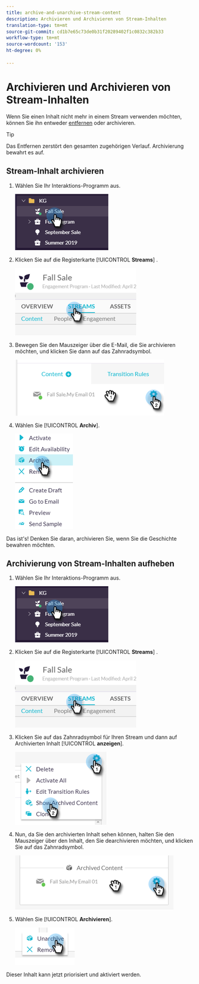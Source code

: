 ```yaml
---
title: archive-and-unarchive-stream-content
description: Archivieren und Archivieren von Stream-Inhalten
translation-type: tm+mt
source-git-commit: cd1b7e65c73de0b31f20289402f1c0832c382b33
workflow-type: tm+mt
source-wordcount: '153'
ht-degree: 0%

---
```



# Archivieren und Archivieren von Stream-Inhalten

Wenn Sie einen Inhalt nicht mehr in einem Stream verwenden möchten, können Sie ihn entweder [entfernen](/help/sky/remove-stream-content.md) oder archivieren.

>[!TIP]
>
>Das Entfernen zerstört den gesamten zugehörigen Verlauf. Archivierung
>bewahrt es auf.

## Stream-Inhalt archivieren

1. Wählen Sie Ihr Interaktions-Programm aus.

   ![Bild eins](/help/sky/assets/engagement-programs/archive-and-unarchive-stream-content/archive-and-unarchive-stream-content-1.png)

1. Klicken Sie auf die Registerkarte [!UICONTROL **Streams**] .

   ![Bild zwei](/help/sky/assets/engagement-programs/archive-and-unarchive-stream-content/archive-and-unarchive-stream-content-2.png)

1. Bewegen Sie den Mauszeiger über die E-Mail, die Sie archivieren möchten, und klicken Sie dann auf das Zahnradsymbol.

   ![Bild drei](/help/sky/assets/engagement-programs/archive-and-unarchive-stream-content/archive-and-unarchive-stream-content-3.png)

1. Wählen Sie [!UICONTROL **Archiv**].

   ![Bild vier](/help/sky/assets/engagement-programs/archive-and-unarchive-stream-content/archive-and-unarchive-stream-content-4.png)

Das ist&#39;s! Denken Sie daran, archivieren Sie, wenn Sie die Geschichte bewahren möchten.

## Archivierung von Stream-Inhalten aufheben

1. Wählen Sie Ihr Interaktions-Programm aus.

   ![Bild fünf](/help/sky/assets/engagement-programs/archive-and-unarchive-stream-content/archive-and-unarchive-stream-content-5.png)

1. Klicken Sie auf die Registerkarte [!UICONTROL **Streams**] .

   ![Bild sechs](/help/sky/assets/engagement-programs/archive-and-unarchive-stream-content/archive-and-unarchive-stream-content-6.png)

1. Klicken Sie auf das Zahnradsymbol für Ihren Stream und dann auf Archivierten Inhalt [!UICONTROL **anzeigen**].

   ![Bild sieben](/help/sky/assets/engagement-programs/archive-and-unarchive-stream-content/archive-and-unarchive-stream-content-7.png)

1. Nun, da Sie den archivierten Inhalt sehen können, halten Sie den Mauszeiger über den Inhalt, den Sie dearchivieren möchten, und klicken Sie auf das Zahnradsymbol.

   ![Bild acht](/help/sky/assets/engagement-programs/archive-and-unarchive-stream-content/archive-and-unarchive-stream-content-8.png)

1. Wählen Sie [!UICONTROL **Archivieren**].

   ![Bild neun](/help/sky/assets/engagement-programs/archive-and-unarchive-stream-content/archive-and-unarchive-stream-content-9.png)

Dieser Inhalt kann jetzt priorisiert und aktiviert werden.
